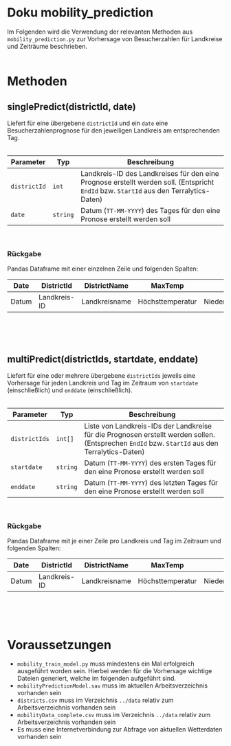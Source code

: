 # Doku mobility_prediction

Im Folgenden wird die Verwendung der relevanten Methoden aus `mobility_prediction.py` zur Vorhersage von Besucherzahlen für Landkreise und Zeiträume beschrieben.
<br>
<br>

# Methoden

## singlePredict(districtId, date)

Liefert für eine übergebene `districtId` und ein `date` eine Besucherzahlenprognose für den jeweiligen Landkreis am entsprechenden Tag.
<br>
<br>

| Parameter    | Typ      | Beschreibung                                                                                                                           |
| ------------ | -------- | -------------------------------------------------------------------------------------------------------------------------------------- |
| `districtId` | `int`    | Landkreis-ID des Landkreises für den eine Prognose erstellt werden soll. (Entspricht `EndId` bzw. `StartId` aus den Terralytics-Daten) |
| `date`       | `string` | Datum (`TT-MM-YYYY`) des Tages für den eine Pronose erstellt werden soll                                                               |

<br>

### Rückgabe

Pandas Dataframe mit einer einzelnen Zeile und folgenden Spalten:

| Date  | DistrictId   | DistrictName  | MaxTemp          | Precip             | Visitors       |
| ----- | ------------ | ------------- | ---------------- | ------------------ | -------------- |
| Datum | Landkreis-ID | Landkreisname | Höchsttemperatur | Niederschlagsmenge | Besucheranzahl |

<br>
<br>
<br>

## multiPredict(districtIds, startdate, enddate)

Liefert für eine oder mehrere übergebene `districtIds` jeweils eine Vorhersage für jeden Landkreis und Tag im Zeitraum von `startdate` (einschließlich) und `enddate` (einschließlich).
<br>
<br>

| Parameter     | Typ      | Beschreibung                                                                                                                                    |
| ------------- | -------- | ----------------------------------------------------------------------------------------------------------------------------------------------- |
| `districtIds` | `int[]`  | Liste von Landkreis-IDs der Landkreise für die Prognosen erstellt werden sollen. (Entsprechen `EndId` bzw. `StartId` aus den Terralytics-Daten) |
| `startdate`   | `string` | Datum (`TT-MM-YYYY`) des ersten Tages für den eine Pronose erstellt werden soll                                                                 |
| `enddate`     | `string` | Datum (`TT-MM-YYYY`) des letzten Tages für den eine Pronose erstellt werden soll                                                                |

<br>

### Rückgabe

Pandas Dataframe mit je einer Zeile pro Landkreis und Tag im Zeitraum und folgenden Spalten:

| Date  | DistrictId   | DistrictName  | MaxTemp          | Precip             | Visitors       |
| ----- | ------------ | ------------- | ---------------- | ------------------ | -------------- |
| Datum | Landkreis-ID | Landkreisname | Höchsttemperatur | Niederschlagsmenge | Besucheranzahl |

<br>
<br>
<br>

# Voraussetzungen

- `mobility_train_model.py` muss mindestens ein Mal erfolgreich ausgeführt worden sein. Hierbei werden für die Vorhersage wichtige Dateien generiert, welche im folgenden aufgeführt sind.
- `mobilityPredictionModel.sav` muss im aktuellen Arbeitsverzeichnis vorhanden sein
- `districts.csv` muss im Verzeichnis `../data` relativ zum Arbeitsverzeichnis vorhanden sein
- `mobilityData_complete.csv` muss im Verzeichnis `../data` relativ zum Arbeitsverzeichnis vorhanden sein
- Es muss eine Internetverbindung zur Abfrage von aktuellen Wetterdaten vorhanden sein
